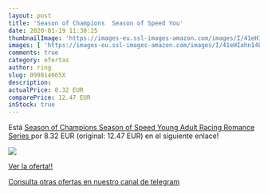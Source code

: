 ```yaml
---
layout: post
title: 'Season of Champions  Season of Speed You'
date: 2020-01-19 11:30:25
thumbnailImage: 'https://images-eu.ssl-images-amazon.com/images/I/41eHIahn14L._SL200_.jpg'
images: [ 'https://images-eu.ssl-images-amazon.com/images/I/41eHIahn14L._SL200_.jpg' ]
comments: true
category: ofertas
author: ring
slug: 099814665X
description:
actualPrice: 8.32 EUR
comparePrice: 12.47 EUR
inStock: true
---
```


Está [Season of Champions  Season of Speed Young Adult Racing Romance Series ](https://www.amazon.com/dp/099814665X/?tag=redken08-20) por 8.32 EUR (original: 12.47 EUR) en el siguiente enlace!

[![](https://images-eu.ssl-images-amazon.com/images/I/41eHIahn14L._SL200_.jpg)](https://www.amazon.com/dp/099814665X/?tag=redken08-20)

[Ver la oferta!!](https://www.amazon.com/dp/099814665X/?tag=redken08-20)

[Consulta otras ofertas en nuestro canal de telegram](https://t.me/s/ofertas25)
